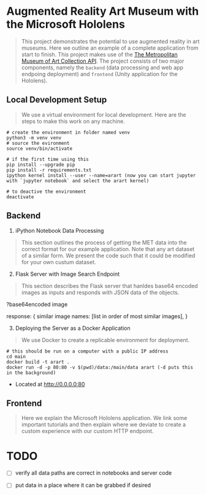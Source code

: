 # Augmented Reality Art Museum with the Microsoft Hololens
> This project demonstrates the potential to use augmented reality in art museums. Here we outline an example of a complete application from start to finish. This project makes use of the [The Metropolitan Museum of Art Collection API](https://metmuseum.github.io/). The project consists of two major components, namely the `backend` (data processing and web app endpoing deployment) and `frontend` (Unity application for the Hololens).

## Local Development Setup
> We use a virtual environment for local development. Here are the steps to make this work on any machine.

```
# create the environment in folder named venv
python3 -m venv venv
# source the evironment
source venv/bin/activate

# if the first time using this
pip install --upgrade pip
pip install -r requirements.txt
ipython kernel install --user --name=arart (now you can start jupyter with `jupyter notebook` and select the arart kernel)

# to deactive the environment
deactivate
```

## Backend
1. iPython Notebook Data Processing
> This section outlines the process of getting the MET data into the correct format for our example application. Note that any art dataset of a similar form. We present the code such that it could be modified for your own custum dataset.
2. Flask Server with Image Search Endpoint
> This section describes the Flask server that hanldes base64 encoded images as inputs and responds with JSON data of the objects.

<servername image similarity endpoint>?base64encoded image

response: {
    similar image names: [list in order of most similar images],
}

3. Deploying the Server as a Docker Application
> We use Docker to create a replicable environment for deployment.
```
# this should be run on a computer with a public IP address
cd main
docker build -t arart .
docker run -d -p 80:80 -v $(pwd)/data:/main/data arart (-d puts this in the background)
```
- Located at http://0.0.0.0:80

## Frontend
> Here we explain the Microsoft Hololens application. We link some important tutorials and then explain where we deviate to create a custom experience with our custom HTTP endpoint.

# TODO

- [ ] verify all data paths are correct in notebooks and server code
- [ ] put data in a place where it can be grabbed if desired



